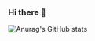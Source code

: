 ### Hi there 👋




![Anurag's GitHub stats](https://github-readme-stats.vercel.app/api?username=hamade-kj&show_icons=true&theme=radical)



